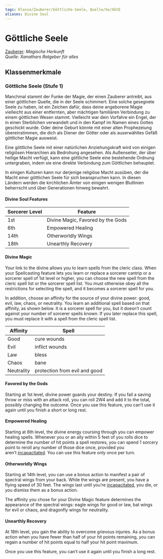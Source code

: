 ```yaml
---
tags: Klasse/Zauberer/Göttliche-Seele, Quelle/5e/XGtE
aliases: Divine Soul
---
```

Göttliche Seele
===============

[Zauberer](04.%20Kompendium/Charakteroptionen/02.%20Klassen/Zauberer/Zauberer.md)_: Magische Herkunft_  
_Quelle: Xanathars Ratgeber für alles_

Klassenmerkmale
---------------

### Göttliche Seele (Stufe 1)

Manchmal stammt der Funke der Magie, der einen Zauberer antreibt, aus einer göttlichen Quelle, die in der Seele schimmert. Eine solche gesegnete Seele zu haben, ist ein Zeichen dafür, dass deine angeborene Magie vielleicht aus einer entfernten, aber mächtigen familiären Verbindung zu einem göttlichen Wesen stammt. Vielleicht war dein Vorfahre ein Engel, der in einen Sterblichen verwandelt und in den Kampf im Namen eines Gottes geschickt wurde. Oder deine Geburt könnte mit einer alten Prophezeiung übereinstimmen, die dich als Diener der Götter oder als auserwähltes Gefäß göttlicher Magie ausweist.

Eine göttliche Seele mit einer natürlichen Anziehungskraft wird von einigen religiösen Hierarchien als Bedrohung angesehen. Als Außenseiter, der über heilige Macht verfügt, kann eine göttliche Seele eine bestehende Ordnung untergraben, indem sie eine direkte Verbindung zum Göttlichen behauptet.

In einigen Kulturen kann nur derjenige religiöse Macht ausüben, der die Macht einer göttlichen Seele für sich beanspruchen kann. In diesen Ländern werden die kirchlichen Ämter von einigen wenigen Blutlinien beherrscht und über Generationen hinweg bewahrt.

#### Divine Soul Features

| Sorcerer Level | Feature |
| --- | --- |
| 1st | Divine Magic, Favored by the Gods |
| 6th | Empowered Healing |
| 14th | Otherworldly Wings |
| 18th | Unearthly Recovery |

#### Divine Magic

Your link to the divine allows you to learn spells from the cleric class. When your Spellcasting feature lets you learn or replace a sorcerer cantrip or a sorcerer spell of 1st level or higher, you can choose the new spell from the cleric spell list or the sorcerer spell list. You must otherwise obey all the restrictions for selecting the spell, and it becomes a sorcerer spell for you.

In addition, choose an affinity for the source of your divine power: good, evil, law, chaos, or neutrality. You learn an additional spell based on that affinity, as shown below. It is a sorcerer spell for you, but it doesn’t count against your number of sorcerer spells known. If you later replace this spell, you must replace it with a spell from the cleric spell list.

| Affinity | Spell |
| --- | --- |
| Good | cure wounds |
| Evil | inflict wounds |
| Law | bless |
| Chaos | bane |
| Neutrality | protection from evil and good |

#### Favored by the Gods

Starting at 1st level, divine power guards your destiny. If you fail a saving throw or miss with an attack roll, you can roll 2W4 and add it to the total, possibly changing the outcome. Once you use this feature, you can’t use it again until you finish a short or long rest.

#### Empowered Healing

Starting at 6th level, the divine energy coursing through you can empower healing spells. Whenever you or an ally within 5 feet of you rolls dice to determine the number of hit points a spell restores, you can spend 1 sorcery point to reroll any number of those dice once, provided you aren’t [incapacitated](https://www.dndbeyond.com/compendium/rules/basic-rules/appendix-a-conditions#Incapacitated). You can use this feature only once per turn.

#### Otherworldly Wings

Starting at 14th level, you can use a bonus action to manifest a pair of spectral wings from your back. While the wings are present, you have a flying speed of 30 feet. The wings last until you’re [incapacitated](https://www.dndbeyond.com/compendium/rules/basic-rules/appendix-a-conditions#Incapacitated), you die, or you dismiss them as a bonus action.

The affinity you chose for your Divine Magic feature determines the appearance of the spectral wings: eagle wings for good or law, bat wings for evil or chaos, and dragonfly wings for neutrality.

#### Unearthly Recovery

At 18th level, you gain the ability to overcome grievous injuries. As a bonus action when you have fewer than half of your hit points remaining, you can regain a number of hit points equal to half your hit point maximum.

Once you use this feature, you can’t use it again until you finish a long rest.